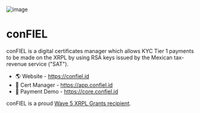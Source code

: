 ![image](https://github.com/conFIEL/.github/assets/1128312/bef80bdd-d15f-4ac9-a798-473e30364bc0)

# conFIEL

conFIEL is a digital certificates manager which allows KYC Tier 1 payments to be made on the XRPL by using RSA keys issued by the Mexican tax-revenue service ("SAT").

- 🌎 Website - https://confiel.id
- 🪪 Cert Manager - https://app.confiel.id
- 🧾 Payment Demo - https://core.confiel.id

conFIEL is a proud [Wave 5 XRPL Grants recipient](https://xrplgrants.org/grantees?wave=5).
